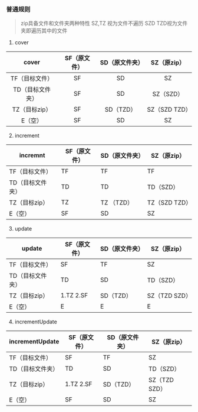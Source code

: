 ### 普通规则
> zip具备文件和文件夹两种特性
> SZ,TZ 视为文件不遍历
> SZD TZD视为文件夹即遍历其中的文件
> 
1. cover

| cover     | SF（原文件） | SD（原文件夹） |  SZ（原zip） |
|:---------:|:-------:|:--------:|:---------:|
| TF（目标文件）  | SF      | SD       | SZ        |
| TD（目标文件夹） | SF      | SD       | SZ（SZD）         |
| TZ（目标zip） | SF      | SD（TZD）| SZ（SZD TZD）       |
| E（空）      | SF      | SD       | SZ        |


2. increment

| incremnt  | SF（原文件） | SD（原文件夹） | SZ（原zip）    |
|-----------|---------|----------|-------------|
| TF（目标文件）  | TF      | TF       | TF          |
| TD（目标文件夹） | TD      | TD       | TD（SZD）     |
| TZ（目标zip） | TZ  | TZ （TZD） | TZ（SZD TZD） |
| E（空）      | SF      | SD       | SZ          |


3. update

| update    | SF（原文件）    | SD（原文件夹） | SZ（原zip）    |
|-----------|------------|----------|-------------|
| TF（目标文件）  | SF         | TF       | SZ          |
| TD（目标文件夹） | TD         | SD       | TD（SZD）     |
| TZ（目标zip） | 1.TZ 2.SF | SD（TZD）  | SZ（TZD SZD） |
| E（空）      | E          | E        | E           |

4. incrementUpdate

| incrementUpdate | SF（原文件）   | SD（原文件夹） |  SZ（原zip）    |
|-----------------|-----------|----------|--------------|
| TF（目标文件）        | SF        | TF       | SZ           |
| TD（目标文件夹）       | TD        | SD       | TD（SZD）      |
| TZ（目标zip）       | 1.TZ 2.SF | SD（TZD）  |  SZ（TZD SZD） |
| E（空）            | SF        | SD       | SZ           |

